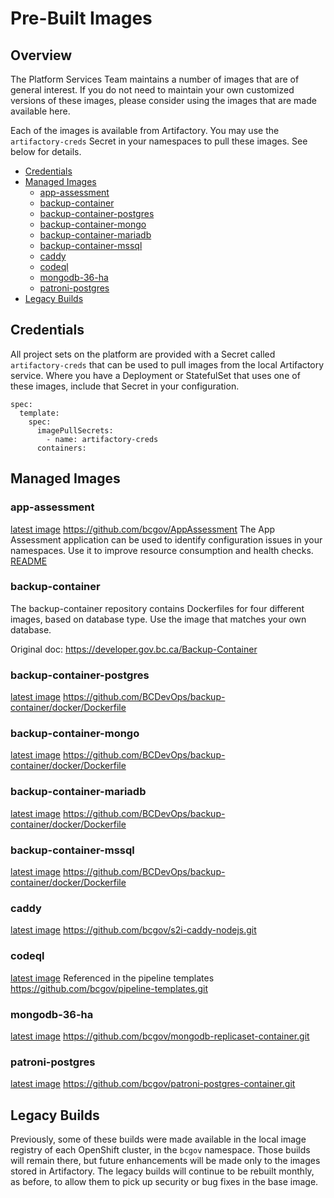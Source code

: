 # Pre-Built Images

## Overview
The Platform Services Team maintains a number of images that are of general interest.  If you do not need to maintain your own customized versions of these images, please consider using the images that are made available here.

Each of the images is available from Artifactory.  You may use the `artifactory-creds` Secret in your namespaces to pull these images.  See below for details.

- [Credentials](#credentials)
- [Managed Images](#managed-images)
    - [app-assessment](#app-assessment)
    - [backup-container](#backup-container)
    - [backup-container-postgres](#backup-container-postgres)
    - [backup-container-mongo](#backup-container-mongo)
    - [backup-container-mariadb](#backup-container-mariadb)
    - [backup-container-mssql](#backup-container-mssql)
    - [caddy](#caddy)
    - [codeql](#codeql)
    - [mongodb-36-ha](#mongodb-36-ha)
    - [patroni-postgres](#patroni-postgres)
- [Legacy Builds](#legacy-builds)


## Credentials
All project sets on the platform are provided with a Secret called `artifactory-creds` that can be used to pull images from the local Artifactory service.  Where you have a Deployment or StatefulSet that uses one of these images, include that Secret in your configuration.

```
spec:
  template:
    spec:
      imagePullSecrets:
        - name: artifactory-creds
      containers:
```


## Managed Images

### app-assessment
[latest image](https://artifacts.developer.gov.bc.ca/artifactory/plat-common-images/app-assessment/latest)
https://github.com/bcgov/AppAssessment
The App Assessment application can be used to identify configuration issues in your namespaces.  Use it to improve resource consumption and health checks.
[README](https://github.com/bcgov/AppAssessment/README.md)


### backup-container
The backup-container repository contains Dockerfiles for four different images, based on database type.  Use the image that matches your own database.

Original doc: https://developer.gov.bc.ca/Backup-Container

### backup-container-postgres
[latest image](https://artifacts.developer.gov.bc.ca/artifactory/plat-common-images/backup-container-postgres/latest)
https://github.com/BCDevOps/backup-container/docker/Dockerfile

### backup-container-mongo
[latest image](https://artifacts.developer.gov.bc.ca/artifactory/plat-common-images/backup-container-mongo/latest)
https://github.com/BCDevOps/backup-container/docker/Dockerfile

### backup-container-mariadb
[latest image](https://artifacts.developer.gov.bc.ca/artifactory/plat-common-images/backup-container-mariadb/latest)
https://github.com/BCDevOps/backup-container/docker/Dockerfile

### backup-container-mssql
[latest image](https://artifacts.developer.gov.bc.ca/artifactory/plat-common-images/backup-container-mssql/latest)
https://github.com/BCDevOps/backup-container/docker/Dockerfile

### caddy
[latest image](https://artifacts.developer.gov.bc.ca/artifactory/plat-common-images/caddy-s2i-builder/latest)
https://github.com/bcgov/s2i-caddy-nodejs.git


### codeql
[latest image](https://artifacts.developer.gov.bc.ca/artifactory/plat-common-images/codeql/latest)
Referenced in the pipeline templates
https://github.com/bcgov/pipeline-templates.git


### mongodb-36-ha
[latest image](https://artifacts.developer.gov.bc.ca/artifactory/plat-common-images/mongodb-36-ha/1)
https://github.com/bcgov/mongodb-replicaset-container.git


### patroni-postgres
[latest image](https://artifacts.developer.gov.bc.ca/artifactory/plat-common-images/patroni-postgres/12.4-latest)
https://github.com/bcgov/patroni-postgres-container.git


## Legacy Builds
Previously, some of these builds were made available in the local image registry of each OpenShift cluster, in the `bcgov` namespace.  Those builds will remain there, but future enhancements will be made only to the images stored in Artifactory.  The legacy builds will continue to be rebuilt monthly, as before, to allow them to pick up security or bug fixes in the base image.


